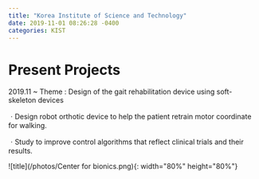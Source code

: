 ```yaml
---
title: "Korea Institute of Science and Technology"
date: 2019-11-01 08:26:28 -0400
categories: KIST
---
```


# Present Projects
2019.11 ~ 
Theme : Design of the gait rehabilitation device using soft-skeleton devices

ㆍDesign robot orthotic device to help the patient retrain motor coordinate for walking.

ㆍStudy to improve control algorithms that reflect clinical trials and their results.

![title](/photos/Center for bionics.png){: width="80%" height="80%"}



